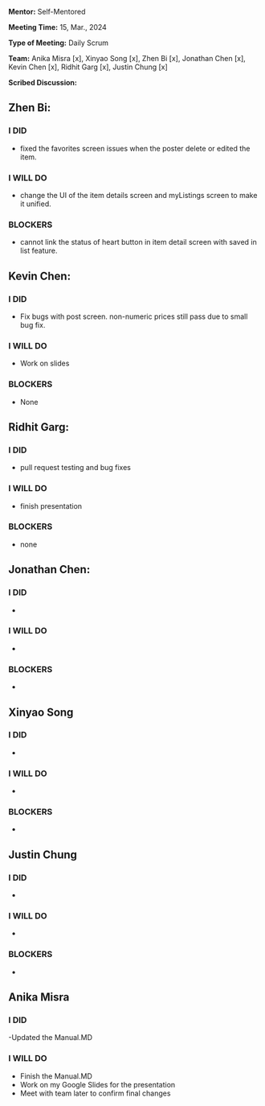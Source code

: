 **Mentor:** Self-Mentored

**Meeting Time:** 15, Mar., 2024

**Type of Meeting:** Daily Scrum

**Team:** Anika Misra [x], Xinyao Song [x], Zhen Bi [x], Jonathan Chen [x], Kevin Chen [x], Ridhit Garg [x], Justin Chung [x]

**Scribed Discussion:**

## **Zhen Bi:**  
### **I DID**  
- fixed the favorites screen issues when the poster delete or edited the item.

### **I WILL DO**  
- change the UI of the item details screen and myListings screen to make it unified.

### **BLOCKERS**  
- cannot link the status of heart button in item detail screen with saved in list feature.

## **Kevin Chen:**  
### **I DID**  
- Fix bugs with post screen. non-numeric prices still pass due to small bug fix.

### **I WILL DO**  
- Work on slides

### **BLOCKERS**  
- None

## **Ridhit Garg:**  
### **I DID**  
- pull request testing and bug fixes

### **I WILL DO**  
- finish presentation

### **BLOCKERS**  
- none

## **Jonathan Chen:**  
### **I DID**  
- 

### **I WILL DO**  
- 

### **BLOCKERS**  
- 

## **Xinyao Song**  
### **I DID**  
- 

### **I WILL DO**  
- 

### **BLOCKERS**  
-

## **Justin Chung**  
### **I DID**  
- 

### **I WILL DO**  
- 

### **BLOCKERS**  
-
## **Anika Misra**  
### **I DID**  
-Updated the Manual.MD 

### **I WILL DO**  
- Finish the Manual.MD
- Work on my Google Slides for the presentation
- Meet with team later to confirm final changes
